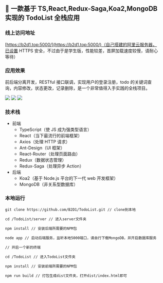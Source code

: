 ## 🚩 一款基于 TS,React,Redux-Saga,Koa2,MongoDB 实现的 TodoList 全栈应用

### 线上访问地址

[https://b2d1.top:5000/](https://b2d1.top:5000/)（自己搭建的阿里云服务器，已设置 HTTPS 安全，不过由于是学生版，性能较差，首屏加载速度较慢，请耐心等待）

### 应用效果

前后端分离开发，RESTful 接口联调，实现用户的登录注册，todo 的关键词查询，内容修改，状态更改，记录删除，是一个非常值得入手实践的全栈项目。

![](https://user-gold-cdn.xitu.io/2019/2/18/168ffd201171cf8b?w=1920&h=1048&f=png&s=69412)
![](https://user-gold-cdn.xitu.io/2019/2/18/168ffc207020d835?w=1920&h=1048&f=png&s=78425)
![](https://user-gold-cdn.xitu.io/2019/2/18/168ffc248829116e?w=1920&h=1048&f=png&s=76216)

### 技术栈

-   前端
    -   TypeScript（使 JS 成为强类型语言）
    -   React（当下最流行的前端框架）
    -   Axios（处理 HTTP 请求）
    -   Ant-Design（UI 框架）
    -   React-Router（处理页面路由）
    -   Redux（数据状态管理）
    -   Redux-Saga（处理异步 Action）
-   后端
    -   Koa2（基于 Node.js 平台的下一代 web 开发框架）
    -   MongoDB（非关系型数据库）

### 本地运行

```
git clone https://github.com/B2D1/TodoList.git // clone到本地
```

```
cd /TodoList/server // 进入server文件夹

npm install // 安装后端所需要的NPM包

node app // 启动后端服务，监听本地5000端口，请自行下载MongoDB，并开启数据库服务
```

```
// 开启一个新的终端

cd /TodoList // 进入TodoList文件夹

npm install // 安装前端所需要的NPM包

npm run build // 打包生成dist文件夹，打开dist/index.html即可
```
